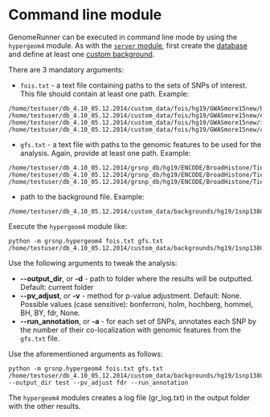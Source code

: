 

Command line module
========================================================

GenomeRunner can be executed in command line mode by using the `hypergeom4` module. As with the [`server` module](../server/server.md), first create the [database](../dbcreator/dbcreator.md) and define at least one [custom background](../dbcreator/dbcreatorBackground.md).

There are 3 mandatory arguments:
- `fois.txt` - a text file containing paths to the sets of SNPs of interest. This file should contain at least one path. Example:
```
/home/testuser/db_4.10_05.12.2014/custom_data/fois/hg19/GWASmore15new/bone_mineral_density.bed
/home/testuser/db_4.10_05.12.2014/custom_data/fois/hg19/GWASmore15new/endometriosis.bed
/home/testuser/db_4.10_05.12.2014/custom_data/fois/hg19/GWASmore15new/intelligence.bed
/home/testuser/db_4.10_05.12.2014/custom_data/fois/hg19/GWASmore15new/colorectal_cancer.bed
```
- `gfs.txt` - a text file with paths to the genomic features to be used for the analysis. Again, provide at least one path. Example:
```
/home/testuser/db_4.10_05.12.2014/grsnp_db/hg19/ENCODE/BroadHistone/Tier1/Gm12878/wgEncodeBroadHistoneGm12878H3k4me3StdPk.bed.gz
/home/testuser/db_4.10_05.12.2014/grsnp_db/hg19/ENCODE/BroadHistone/Tier1/Gm12878/wgEncodeBroadHistoneGm12878H3k27acStdPk.bed.gz
/home/testuser/db_4.10_05.12.2014/grsnp_db/hg19/ENCODE/BroadHistone/Tier1/Gm12878/wgEncodeBroadHistoneGm12878H3k4me1StdPk.bed.gz
```
- path to the background file. Example:
```
/home/testuser/db_4.10_05.12.2014/custom_data/backgrounds/hg19/1snp138Common.bed.gz
```

Execute the `hypergeom4` module like:
```
python -m grsnp.hypergeom4 fois.txt gfs.txt /home/testuser/db_4.10_05.12.2014/custom_data/backgrounds/hg19/1snp138Common.bed.gz
```

Use the following arguments to tweak the analysis:
- **--output_dir**, or **-d** - path to folder where the results will be outputted. Default: current folder
- **--pv_adjust**, or **-v** - method for p-value adjustment. Default: None. Possible values (case sensitive): bonferroni, holm, hochberg, hommel, BH, BY, fdr, None.
- **--run_annotation**, or **-a** - for each set of SNPs, annotates each SNP by the number of their co-localization with genomic features from the `gfs.txt` file.

Use the aforementioned arguments as follows:
```
python -m grsnp.hypergeom4 fois.txt gfs.txt /home/testuser/db_4.10_05.12.2014/custom_data/backgrounds/hg19/1snp138Common.bed.gz --output_dir test --pv_adjust fdr --run_annotation
```

The `hypergeom4` modules creates a log file (gr_log.txt) in the output folder with the other results.
